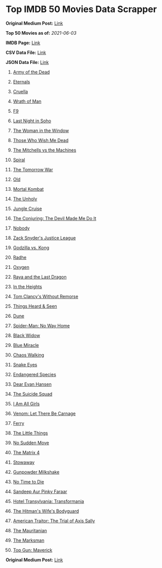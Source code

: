 # Top IMDB 50 Movies Data Scrapper

**Original Medium Post:** [Link](https://medium.com/@nishantsahoo/which-movie-should-i-watch-5c83a3c0f5b1) 

**Top 50 Movies as of:** _2021-06-03_

**IMDB Page:** [Link](http://www.imdb.com/search/title?release_date=2021,2021&title_type=feature)

**CSV Data File:** [Link](/Data/data.csv)

**JSON Data File:** [Link](/Data/data.json)

1. [Army of the Dead](https://www.imdb.com/title/tt0993840/?ref_=adv_li_tt)

2. [Eternals](https://www.imdb.com/title/tt9032400/?ref_=adv_li_tt)

3. [Cruella](https://www.imdb.com/title/tt3228774/?ref_=adv_li_tt)

4. [Wrath of Man](https://www.imdb.com/title/tt11083552/?ref_=adv_li_tt)

5. [F9](https://www.imdb.com/title/tt5433138/?ref_=adv_li_tt)

6. [Last Night in Soho](https://www.imdb.com/title/tt9639470/?ref_=adv_li_tt)

7. [The Woman in the Window](https://www.imdb.com/title/tt6111574/?ref_=adv_li_tt)

8. [Those Who Wish Me Dead](https://www.imdb.com/title/tt3215824/?ref_=adv_li_tt)

9. [The Mitchells vs the Machines](https://www.imdb.com/title/tt7979580/?ref_=adv_li_tt)

10. [Spiral](https://www.imdb.com/title/tt10342730/?ref_=adv_li_tt)

11. [The Tomorrow War](https://www.imdb.com/title/tt9777666/?ref_=adv_li_tt)

12. [Old](https://www.imdb.com/title/tt10954652/?ref_=adv_li_tt)

13. [Mortal Kombat](https://www.imdb.com/title/tt0293429/?ref_=adv_li_tt)

14. [The Unholy](https://www.imdb.com/title/tt9419056/?ref_=adv_li_tt)

15. [Jungle Cruise](https://www.imdb.com/title/tt0870154/?ref_=adv_li_tt)

16. [The Conjuring: The Devil Made Me Do It](https://www.imdb.com/title/tt7069210/?ref_=adv_li_tt)

17. [Nobody](https://www.imdb.com/title/tt7888964/?ref_=adv_li_tt)

18. [Zack Snyder's Justice League](https://www.imdb.com/title/tt12361974/?ref_=adv_li_tt)

19. [Godzilla vs. Kong](https://www.imdb.com/title/tt5034838/?ref_=adv_li_tt)

20. [Radhe](https://www.imdb.com/title/tt10888594/?ref_=adv_li_tt)

21. [Oxygen](https://www.imdb.com/title/tt6341832/?ref_=adv_li_tt)

22. [Raya and the Last Dragon](https://www.imdb.com/title/tt5109280/?ref_=adv_li_tt)

23. [In the Heights](https://www.imdb.com/title/tt1321510/?ref_=adv_li_tt)

24. [Tom Clancy's Without Remorse](https://www.imdb.com/title/tt0499097/?ref_=adv_li_tt)

25. [Things Heard & Seen](https://www.imdb.com/title/tt10962368/?ref_=adv_li_tt)

26. [Dune](https://www.imdb.com/title/tt1160419/?ref_=adv_li_tt)

27. [Spider-Man: No Way Home](https://www.imdb.com/title/tt10872600/?ref_=adv_li_tt)

28. [Black Widow](https://www.imdb.com/title/tt3480822/?ref_=adv_li_tt)

29. [Blue Miracle](https://www.imdb.com/title/tt7084386/?ref_=adv_li_tt)

30. [Chaos Walking](https://www.imdb.com/title/tt2076822/?ref_=adv_li_tt)

31. [Snake Eyes](https://www.imdb.com/title/tt8404256/?ref_=adv_li_tt)

32. [Endangered Species](https://www.imdb.com/title/tt13863334/?ref_=adv_li_tt)

33. [Dear Evan Hansen](https://www.imdb.com/title/tt9357050/?ref_=adv_li_tt)

34. [The Suicide Squad](https://www.imdb.com/title/tt6334354/?ref_=adv_li_tt)

35. [I Am All Girls](https://www.imdb.com/title/tt9013182/?ref_=adv_li_tt)

36. [Venom: Let There Be Carnage](https://www.imdb.com/title/tt7097896/?ref_=adv_li_tt)

37. [Ferry](https://www.imdb.com/title/tt14217100/?ref_=adv_li_tt)

38. [The Little Things](https://www.imdb.com/title/tt10016180/?ref_=adv_li_tt)

39. [No Sudden Move](https://www.imdb.com/title/tt11525644/?ref_=adv_li_tt)

40. [The Matrix 4](https://www.imdb.com/title/tt10838180/?ref_=adv_li_tt)

41. [Stowaway](https://www.imdb.com/title/tt9203694/?ref_=adv_li_tt)

42. [Gunpowder Milkshake](https://www.imdb.com/title/tt8368408/?ref_=adv_li_tt)

43. [No Time to Die](https://www.imdb.com/title/tt2382320/?ref_=adv_li_tt)

44. [Sandeep Aur Pinky Faraar](https://www.imdb.com/title/tt7094488/?ref_=adv_li_tt)

45. [Hotel Transylvania: Transformania](https://www.imdb.com/title/tt9848626/?ref_=adv_li_tt)

46. [The Hitman's Wife's Bodyguard](https://www.imdb.com/title/tt8385148/?ref_=adv_li_tt)

47. [American Traitor: The Trial of Axis Sally](https://www.imdb.com/title/tt7050946/?ref_=adv_li_tt)

48. [The Mauritanian](https://www.imdb.com/title/tt4761112/?ref_=adv_li_tt)

49. [The Marksman](https://www.imdb.com/title/tt6902332/?ref_=adv_li_tt)

50. [Top Gun: Maverick](https://www.imdb.com/title/tt1745960/?ref_=adv_li_tt)

**Original Medium Post:** [Link](https://medium.com/@nishantsahoo/which-movie-should-i-watch-5c83a3c0f5b1) 
